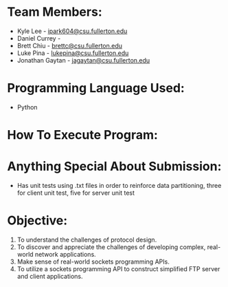 # Team Members: 
- Kyle Lee - ipark604@csu.fullerton.edu
- Daniel Currey -
- Brett Chiu - brettc@csu.fullerton.edu
- Luke Pina - lukepina@csu.fullerton.edu
- Jonathan Gaytan - jagaytan@csu.fullerton.edu

# Programming Language Used:
- Python

# How To Execute Program:

# Anything Special About Submission:
- Has unit tests using .txt files in order to reinforce data partitioning, three for client unit test, five for server unit test
# Objective: 
1. To understand the challenges of protocol design.
2. To discover and appreciate the challenges of developing complex, real-world network applications.
3. Make sense of real-world sockets programming APIs.
4. To utilize a sockets programming API to construct simplified FTP server and client applications.

